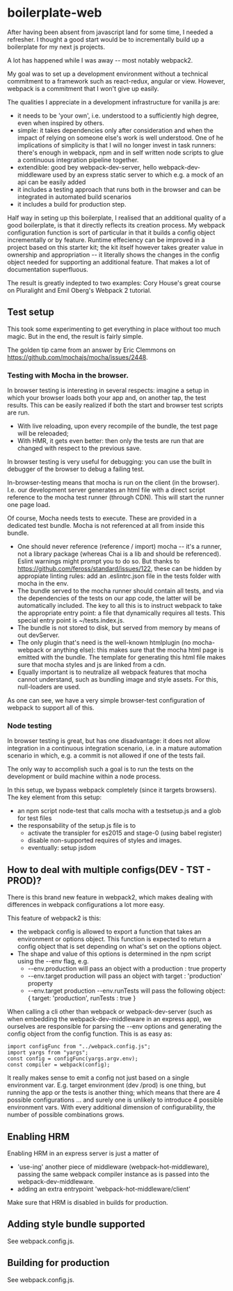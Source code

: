 # boilerplate-web

After having been absent from javascript land for some time, I needed a refresher. I thought a good
start would be to incrementally build up a boilerplate for my next js projects.

A lot has happened while I was away -- most notably webpack2.

My goal was to set up a development environment without a technical commitment to a framework such as react-redux, angular or view. However, webpack is a commitment that
I won't give up easily. 

The qualities I appreciate in a development infrastructure for vanilla js are:
- it needs to be 'your own', i.e. understood to a sufficiently high degree, even when inspired by others. 
- simple: it takes dependencies only after consideration and when the impact of relying on someone else's work is well understood. One of he implications of simplicity is that I will no longer invest
    in task runners: there's enough in webpack, npm and in self written node scripts to glue a continuous integration pipeline together.
- extendible: good bey webpack-dev-server, hello webpack-dev-middleware used by an express static server to which e.g. a mock of an api can be easily added
- it includes a testing approach that runs both in the browser and can be integrated in automated build scenarios
- it includes a build for production step.

Half way in seting up this boilerplate, I realised that an additional quality of a good boilerplate, is that it directly reflects its creation process. My webpack
configuration function is sort of particular in that it builds a config object incrementally or by feature. Runtime effeciency can be improved in a project based on this
starter kit; the kit itself however takes greater value in ownership and appropriation -- it literally shows the changes in the config object needed for supporting an
additional feature. That makes a lot of documentation superfluous.

The result is greatly indepted to two examples: Cory House's great course on Pluralight and Emil Oberg's Webpack 2 tutorial.

## Test setup

This took some experimenting to get everything in place without too much magic. But in the end, the result is fairly simple.

The golden tip came from an answer by Eric Clemmons on https://github.com/mochajs/mocha/issues/2448.

### Testing with Mocha in the browser.

In browser testing is interesting in several respects: imagine a setup in which your browser loads both your app and, on another tap, the test results. This can be
easily realized if both the start and browser test scripts are run.

- With live reloading, upon every recompile of the bundle, the test page will be releoaded;
- With HMR, it gets even better: then only the tests are run that are changed with respect to the previous save.

In browser testing is very useful for debugging: you can use the built in debugger of the browser to debug a failing test.

In-browser-testing means that mocha is run on the client (in the browser). I.e. our development server generates an html file with a direct script reference to the
mocha test runner (through CDN). This will start the runner one page load.

Of course, Mocha needs tests to execute. These are provided in a dedicated test bundle. Mocha is not referenced at all from inside this bundle.

- One should never reference (reference / import) mocha -- it's a runner, not a library package (whereas Chai is a lib and should be referenced). Eslint warnings might prompt you to do so. 
But thanks to https://github.com/feross/standard/issues/122, these can be hidden by appropiate linting rules: add an .eslintrc.json file in the tests folder with mocha 
in the env.
- The bundle served to the mocha runner should contain all tests, and via the dependencies of the tests on our app code, the latter will be automatically included. The key
to all this is to instruct webpack to take the appropriate entry point: a file that dynamically requires all tests. This special entry point is ~/tests.index.js.
- The bundle is not stored to disk, but served from memory by means of out devServer.
- The only plugin that's need is the well-known htmlplugin (no mocha-webpack or anything else): this makes sure that the mocha html page is emitted with the bundle. The
template for generating this html file makes sure that mocha styles and js are linked from a cdn.
- Equally important is to neutralize all webpack features that mocha cannot understand, such as bundling image and style assets. For this, null-loaders are used.

As one can see, we have a very simple browser-test configuration of webpack to support all of this.

### Node testing

In browser testing is great, but has one disadvantage: it does not allow integration in a continuous integration scenario, i.e. in a mature automation scenario in which, e.g.
a commit is not allowed if one of the tests fail.

The only way to accomplish such a goal is to run the tests on the development or build machine within a node process.

In this setup, we bypass webpack completely (since it targets browsers). The key element from this setup:
- an npm script node-test that calls mocha with a testsetup.js and a glob for test files
- the responsability of the setup.js file is to
    - activate the transipler for es2015 and stage-0 (using babel register)
    - disable non-supported requires of styles and images.
    - eventually: setup jsdom


## How to deal with multiple configs(DEV - TST - PROD)?

There is this brand new feature in webpack2, which makes dealing with differences in webpack configurations a lot more easy. 

This feature of webpack2 is this:
- the webpack config is allowed to export a function that takes an environment or options object. This function is expected to return a config object 
that is set depending on what's set on the options object.
- The shape and value of this options is determined in the npm script using the --env flag, e.g.
    * --env.production will pass an object with a production : true property
    * --env.target production will pass an object with target : 'production' property
    * --env.target production --env.runTests will pass the following object: 
        {
            target: 'production',
            runTests : true
        }

When calling a cli other than webpack or webpack-dev-server (such as when embedding the webpack-dev-middleware in an express app), we ourselves are responsible for parsing the --env options
and generating the config object from the config function. This is as easy as:

    import configFunc from "../webpack.config.js";
    import yargs from "yargs";
    const config = configFunc(yargs.argv.env);
    const compiler = webpack(config);

It really makes sense to emit a config not just based on a single environment var. E.g. target environment (dev /prod) is one thing, but running the app or the tests is
another thing; which means that there are 4 possible configurations ... and surely one is unlikely to introduce 4 possible environment vars. With every additional dimension
of configurability, the number of possible combinations grows.

## Enabling HRM

Enabling HRM in an express server is just a matter of 
- 'use-ing' another piece of middleware (webpack-hot-middleware), passing the same webpack compiler instance as is passed into the webpack-dev-middleware.
- adding an extra entrypoint 'webpack-hot-middleware/client'

Make sure that HRM is disabled in builds for production.

## Adding style bundle supported

See webpack.config.js.


## Building for production


See webpack.config.js.
